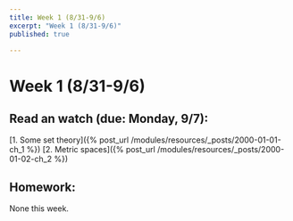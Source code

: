 ```yaml
---
title: Week 1 (8/31-9/6)
excerpt: "Week 1 (8/31-9/6)"
published: true

---
```


# Week 1 (8/31-9/6)

## Read an watch (due: Monday, 9/7):

[1. Some set theory]({% post_url /modules/resources/_posts/2000-01-01-ch_1 %})
[2. Metric spaces]({% post_url /modules/resources/_posts/2000-01-02-ch_2 %})


## Homework:

None this week.
